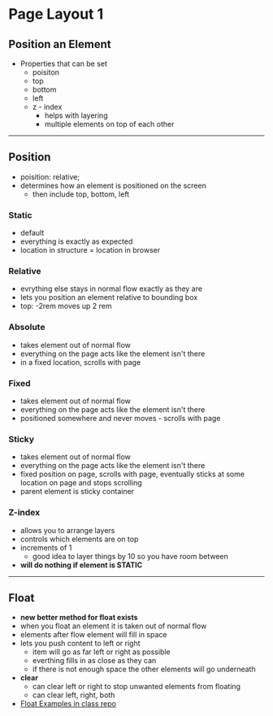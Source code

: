 # Page Layout 1
## Position an Element
- Properties that can be set
    - poisiton
    - top
    - bottom
    - left
    - z - index
        - helps with layering
        - multiple elements on top of each other
---
## Position
- poisition: relative;
- determines how an element is positioned on the screen
    - then include top, bottom, left
### Static
- default
- everything is exactly as expected
- location in structure = location in browser
### Relative
- evrything else stays in normal flow exactly as they are
- lets you position an element relative to bounding box
- top: -2rem moves up 2 rem
### Absolute
- takes element out of normal flow
- everything on the page acts like the element isn't there
- in a fixed location, scrolls with page
### Fixed
- takes element out of normal flow
- everything on the page acts like the element isn't there
- positioned somewhere and never moves - scrolls with page 
### Sticky
- takes element out of normal flow
- everything on the page acts like the element isn't there
- fixed position on page, scrolls with page, eventually sticks at some location on page and stops scrolling
- parent element is sticky container
### Z-index
- allows you to arrange layers
- controls which elements are on top
- increments of 1
    - good idea to layer things by 10 so you have room between
- <b> will do nothing if element is STATIC </b>
---
## Float
- <b> new better method for float exists </b>
- when you float an element it is taken out of normal flow
- elements after flow element will fill in space
- lets you push content to left or right
    - item will go as far left or right as possible
    - everthing fills in as close as they can
    - if there is not enough space the other elements will go underneath
- <b>clear </b>
    - can clear left or right to stop unwanted elements from floating
    - can clear left, right, both
- <a href= "https://github.com/philsinatra/IDM221/tree/master/examples/07-layout/01"> Float Examples in class repo </a>